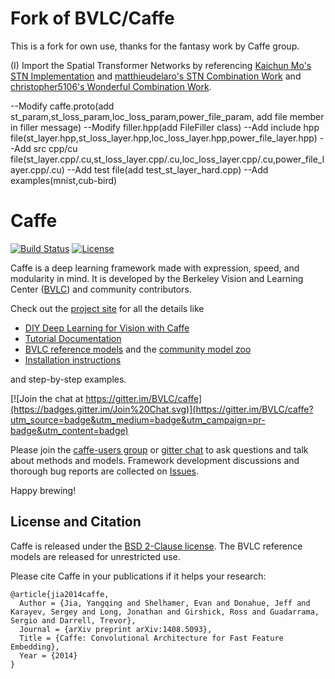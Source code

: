 # Fork of BVLC/Caffe

This is a fork for own use, thanks for the fantasy work by Caffe group.

(I) Import the Spatial Transformer Networks by referencing [Kaichun Mo's STN Implementation](https://github.com/daerduoCarey/SpatialTransformerLayer)
and [matthieudelaro's STN Combination Work](https://github.com/matthieudelaro/caffeBVLCplus) and [christopher5106's Wonderful Combination Work](https://github.com/christopher5106/last_caffe_with_stn).

--Modify caffe.proto(add st_param,st_loss_param,loc_loss_param,power_file_param, add file member in filler message)
--Modify filler.hpp(add FileFiller class)
--Add include hpp file(st_layer.hpp,st_loss_layer.hpp,loc_loss_layer.hpp,power_file_layer.hpp)
--Add src cpp/cu file(st_layer.cpp/.cu,st_loss_layer.cpp/.cu,loc_loss_layer.cpp/.cu,power_file_layer.cpp/.cu)
--Add test file(add test_st_layer_hard.cpp)
--Add examples(mnist,cub-bird)

# Caffe

[![Build Status](https://travis-ci.org/BVLC/caffe.svg?branch=master)](https://travis-ci.org/BVLC/caffe)
[![License](https://img.shields.io/badge/license-BSD-blue.svg)](LICENSE)

Caffe is a deep learning framework made with expression, speed, and modularity in mind.
It is developed by the Berkeley Vision and Learning Center ([BVLC](http://bvlc.eecs.berkeley.edu)) and community contributors.

Check out the [project site](http://caffe.berkeleyvision.org) for all the details like

- [DIY Deep Learning for Vision with Caffe](https://docs.google.com/presentation/d/1UeKXVgRvvxg9OUdh_UiC5G71UMscNPlvArsWER41PsU/edit#slide=id.p)
- [Tutorial Documentation](http://caffe.berkeleyvision.org/tutorial/)
- [BVLC reference models](http://caffe.berkeleyvision.org/model_zoo.html) and the [community model zoo](https://github.com/BVLC/caffe/wiki/Model-Zoo)
- [Installation instructions](http://caffe.berkeleyvision.org/installation.html)

and step-by-step examples.

[![Join the chat at https://gitter.im/BVLC/caffe](https://badges.gitter.im/Join%20Chat.svg)](https://gitter.im/BVLC/caffe?utm_source=badge&utm_medium=badge&utm_campaign=pr-badge&utm_content=badge)

Please join the [caffe-users group](https://groups.google.com/forum/#!forum/caffe-users) or [gitter chat](https://gitter.im/BVLC/caffe) to ask questions and talk about methods and models.
Framework development discussions and thorough bug reports are collected on [Issues](https://github.com/BVLC/caffe/issues).

Happy brewing!

## License and Citation

Caffe is released under the [BSD 2-Clause license](https://github.com/BVLC/caffe/blob/master/LICENSE).
The BVLC reference models are released for unrestricted use.

Please cite Caffe in your publications if it helps your research:

    @article{jia2014caffe,
      Author = {Jia, Yangqing and Shelhamer, Evan and Donahue, Jeff and Karayev, Sergey and Long, Jonathan and Girshick, Ross and Guadarrama, Sergio and Darrell, Trevor},
      Journal = {arXiv preprint arXiv:1408.5093},
      Title = {Caffe: Convolutional Architecture for Fast Feature Embedding},
      Year = {2014}
    }
